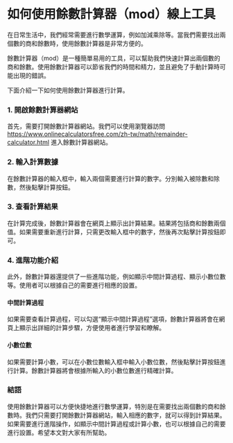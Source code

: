如何使用餘數計算器（mod）線上工具
==================

在日常生活中，我們經常需要進行數學運算，例如加減乘除等。當我們需要找出兩個數的商和餘數時，使用餘數計算器是非常方便的。

餘數計算器（mod）是一種簡單易用的工具，可以幫助我們快速計算出兩個數的商和餘數。使用餘數計算器可以節省我們的時間和精力，並且避免了手動計算時可能出現的錯誤。

下面介紹一下如何使用餘數計算器進行計算。

### 1. 開啟餘數計算器網站

首先，需要打開餘數計算器網站。我們可以使用瀏覽器訪問<https://www.onlinecalculatorsfree.com/zh-tw/math/remainder-calculator.html> 進入餘數計算器網站。

### 2. 輸入計算數據

在餘數計算器的輸入框中，輸入兩個需要進行計算的數字。分別輸入被除數和除數，然後點擊計算按鈕。

### 3. 查看計算結果

在計算完成後，餘數計算器會在網頁上顯示出計算結果。結果將包括商和餘數兩個值。如果需要重新進行計算，只需更改輸入框中的數字，然後再次點擊計算按鈕即可。

### 4. 進階功能介紹

此外，餘數計算器還提供了一些進階功能，例如顯示中間計算過程、顯示小數位數等。使用者可以根據自己的需要進行相應的設置。

#### 中間計算過程

如果需要查看計算過程，可以勾選“顯示中間計算過程”選項，餘數計算器將會在網頁上顯示出詳細的計算步驟，方便使用者進行學習和瞭解。

#### 小數位數

如果需要計算小數，可以在小數位數輸入框中輸入小數位數，然後點擊計算按鈕進行計算。餘數計算器將會根據所輸入的小數位數進行精確計算。

### 結語

使用餘數計算器可以方便快捷地進行數學運算，特別是在需要找出兩個數的商和餘數時。我們只需要打開餘數計算器網站，輸入相應的數字，就可以得到計算結果。如果需要進行進階操作，如顯示中間計算過程或計算小數，也可以根據自己的需要進行設置。希望本文對大家有所幫助。